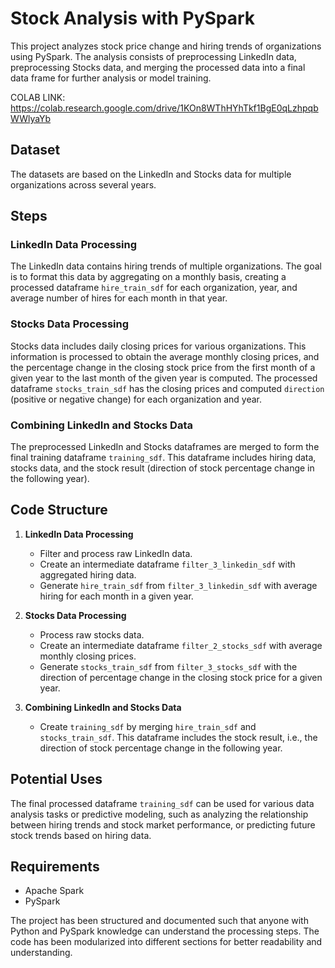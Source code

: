 # Stock Analysis with PySpark

This project analyzes stock price change and hiring trends of organizations using PySpark. The analysis consists of preprocessing LinkedIn data, preprocessing Stocks data, and merging the processed data into a final data frame for further analysis or model training. 

COLAB LINK:     https://colab.research.google.com/drive/1KOn8WThHYhTkf1BgE0qLzhpqbWWlyaYb


## Dataset

The datasets are based on the LinkedIn and Stocks data for multiple organizations across several years.

## Steps

### LinkedIn Data Processing 

The LinkedIn data contains hiring trends of multiple organizations. The goal is to format this data by aggregating on a monthly basis, creating a processed dataframe `hire_train_sdf` for each organization, year, and average number of hires for each month in that year.

### Stocks Data Processing 

Stocks data includes daily closing prices for various organizations. This information is processed to obtain the average monthly closing prices, and the percentage change in the closing stock price from the first month of a given year to the last month of the given year is computed. The processed dataframe `stocks_train_sdf` has the closing prices and computed `direction` (positive or negative change) for each organization and year.

### Combining LinkedIn and Stocks Data 

The preprocessed LinkedIn and Stocks dataframes are merged to form the final training dataframe `training_sdf`. This dataframe includes hiring data, stocks data, and the stock result (direction of stock percentage change in the following year).

## Code Structure

1. **LinkedIn Data Processing**
    - Filter and process raw LinkedIn data.
    - Create an intermediate dataframe `filter_3_linkedin_sdf` with aggregated hiring data.
    - Generate `hire_train_sdf` from `filter_3_linkedin_sdf` with average hiring for each month in a given year.

2. **Stocks Data Processing**
    - Process raw stocks data.
    - Create an intermediate dataframe `filter_2_stocks_sdf` with average monthly closing prices.
    - Generate `stocks_train_sdf` from `filter_3_stocks_sdf` with the direction of percentage change in the closing stock price for a given year.

3. **Combining LinkedIn and Stocks Data**
    - Create `training_sdf` by merging `hire_train_sdf` and `stocks_train_sdf`. This dataframe includes the stock result, i.e., the direction of stock percentage change in the following year.

## Potential Uses

The final processed dataframe `training_sdf` can be used for various data analysis tasks or predictive modeling, such as analyzing the relationship between hiring trends and stock market performance, or predicting future stock trends based on hiring data.

## Requirements

- Apache Spark
- PySpark

The project has been structured and documented such that anyone with Python and PySpark knowledge can understand the processing steps. The code has been modularized into different sections for better readability and understanding.
